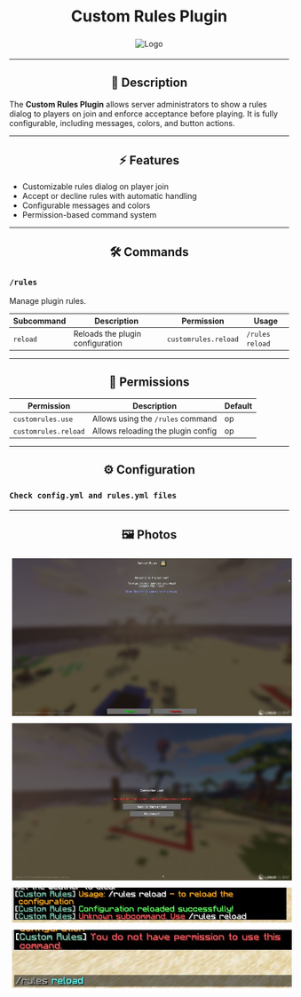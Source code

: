 <div align="center">
    <h1 align="center">Custom Rules Plugin</h1>
</div>

<div align="center">
    <img src="./img/logo.png" alt="Logo" style="margin:5px;"/>
</div>

---

<div align="center">
    <h2 align="center">📜 Description</h2>
</div>

The **Custom Rules Plugin** allows server administrators to show a rules dialog to players on join and enforce acceptance before playing. It is fully configurable, including messages, colors, and button actions.

---

<div align="center">
    <h2 align="center">⚡ Features</h2>
</div>

- Customizable rules dialog on player join
- Accept or decline rules with automatic handling
- Configurable messages and colors
- Permission-based command system

---

<div align="center">
    <h2 align="center">🛠 Commands</h2>
</div>

### `/rules`

Manage plugin rules.

| Subcommand | Description                      | Permission           | Usage           |
|------------|----------------------------------|-------------------|----------------|
| `reload`   | Reloads the plugin configuration | `customrules.reload` | `/rules reload` |

---

<div align="center">
    <h2 align="center">🔑 Permissions</h2>
</div>

| Permission               | Description                        | Default |
|---------------------------|------------------------------------|---------|
| `customrules.use`         | Allows using the `/rules` command | op      |
| `customrules.reload`      | Allows reloading the plugin config | op      |

---

<div align="center">
    <h2 align="center">⚙ Configuration</h2>
</div>

### `Check config.yml and rules.yml files`

---

<div align="center">
    <h2 align="center">🖼 Photos</h2>
</div>

<div align="center">
    <img src="./img/img1.jpg" alt="Screenshot 1" style="margin:5px;"/>
    <img src="./img/img2.jpg" alt="Screenshot 2" style="margin:5px;"/>
    <img src="./img/img3.jpg" alt="Screenshot 3" style="margin:5px;"/>
    <img src="./img/img4.jpg" alt="Screenshot 4" style="margin:5px;"/>
</div>
